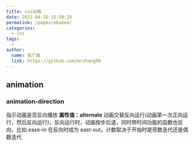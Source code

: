 ```yaml
---
title: css动画
date: 2022-04-26 15:59:25
permalink: /pages/eba6e4/
categories:
  - css
tags:
  - 
author: 
  name: 张广森
  link: https://github.com/mrzhang90
---
```

## animation

### animation-direction

指示动画是否反向播放
**属性值：alternate**
动画交替反向运行(动画第一次正向运行，然后反向运行)，反向运行时，动画按步后退，同时带时间功能的函数也反向，比如 ease-in 在反向时成为 east-out。计数取决于开始时是奇数迭代还是偶数迭代
